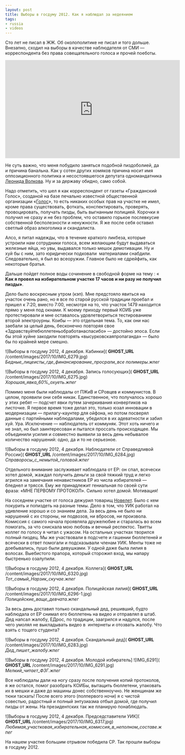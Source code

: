 ```yaml
---
layout: post
title: Выборы в госдуму 2012. Как я наблюдал за недеянием
tags:
- russia
- videos
---
```


Сто лет не писал в ЖЖ. Об околополитике не писал и того дольше. Внезапно, сходил на выборы в качестве наблюдателя от СМИ&nbsp;— корреспондента без права совещательного голоса и прочей поеботы.

<iframe width="560" height="315" src="https://www.youtube.com/embed/HK8U3Kcwpc0?rel=0" frameborder="0" allowfullscreen></iframe>

Не суть важно, что меня побудило заняться подобной пиздоболией, да и причина банальна. Как у сотен других хомяков причина носит имя оппозиционного политика и несостоявшегося депутата одномандатника [Леонида Волкова](http://twitter.com/leonwolf). Ну и за державу обидно, само собой.

Надо отметить, что шел я как корреспондент от газеты «Гражданский Голос», созданой на базе печально известной общественной организации «[Голос](http://ru.wikipedia.org/wiki/%D0%93%D0%BE%D0%BB%D0%BE%D1%81_(%D0%B0%D1%81%D1%81%D0%BE%D1%86%D0%B8%D0%B0%D1%86%D0%B8%D1%8F))», то есть никаких особых прав на участке не имел, кроме права существовать, фоткать, конспектировать, проверять, провоцировать, получать пизды, быть выгнанным полицией. Корочки я получил не сразу и не без проблем, что оставило горькое послевкусие собственной бесполезности и ненужности. Я же после себя оставил светлый образ алкоголика и скандалиста.

Алсо, я питал надежды, что в течение краткого ликбеза, которые устроили нам сотрудники голоса, всем желающим будут выдаваться железные яйца, но увы, выдавался только мешок демотивации. Ну и хуй бы с ним, зато юридически подковали &nbsp;материалами снабдили. Следовательно, я был во всеоружии. Главное было не сдрейфить, как некоторые братья.

Дальше пойдет полное воды сочинение в свободной форме на тему : « **Как я провел на избирательном участке 17 часов и ни разу не получил пизды»**.

Дело было воскресным утром (кэп). Мне предстояло явиться на участок очень рано, но я все по старой русской традиции проебал и пришел к 7:20, вместо 7:00, несмотря на то, что участок 1479 находится прямо у меня под окнами. К моему приходу первый КОИБ уже протестировали и мне оставалось удовлетвориться тестированием второй электроурны. Коибы — это отдельная тема. То, как они нас заебали за целый день, бесконечно повторяя свое «Здравствуйтебюллетеньобработанаспасибо» — достойно эпоса. Если бы этой хуйне закодили повторять «высурковскаяпропаганда» — было бы по крайней мере смешно.

![Выборы в госдуму 2012, 4 декабря. Кабинки]( __GHOST_URL__ /content/images/2017/10/IMG_6279.jpg)  
_Бедные\_лицеисты\_где\_финансирование\_просрали\_все полимеры.жпег_

![Выборы в госдуму 2012, 4 декабря. Запись голосующих]( __GHOST_URL__ /content/images/2017/10/IMG_6275.jpg)  
_Хорошая\_явка\_60%\_охуеть.жпег_

Помимо меня были наблюдалы от ПЖиВ и СРовцев и коммунистов. В целом, проявили они себя никак. Единственное, что получалось хорошо у этих ребят — подсчет явки путем зачеркивания конвертиков на листочке. Я первое время тоже делал это, только юзал инновации в модернизации — прилагу-каунтер для ойфона, но потом посверял данные с партийными наблюдалами, убедился в их адеватности и забил хуй. Ура. Исключение — наблюдатель от коммуняк. Этот хоть ничего и не знал, но был заинтересован и пытался проссать происходящее. Мы объединили усилия и совместно выявили за весь день небывалое количество нарушений: одно, да и то не серьезное.

![Выборы в госдуму 2012, 4 декабря. Наблюдатели от Справедливой России]( __GHOST_URL__ /content/images/2017/10/IMG_6284.jpg)  
_Справоросы\_с\_немытой\_головой.жпег_

Отдельного внимание заслуживает наблюдала от ЕР: он спал, всячески хотел домой, жаждал получить деньги за свой тяжкий труд и легко агрился на замечания ненавистников ЕР из числа избирателей — бледнел и трясся. Ему же принадлежит гениальная по своей сути фраза: «МНЕ ПЕРВОМУ ПРОТОКОЛ». Сильно хотел домой. Мотивация!

На соседнем участке от голоса дежурил товарищ [Новелет](http://twitter.com/nowelet). Было с кем покурить и попиздеть на разные темы. Дело в том, что УИК работал на удивление хорошо и со знанием дела. За весь день не было ни нарушений с их стороны, ни подвозов, ни вбросов, ни произвола. Комиссия с самого начала проявляла дружелюбие и старалась во всем помогать, за что снискала мою любовь и вечный респектос. Твитты коллег по голосу я читал с ужасом. На остальных участках творился полный пиздец. Мы же участвовали в подсчете и гашении бюллетеней и всячески в ответ помогали и подсказывали членам УИК. Менты тоже не доебывались, пушо были девушками. У одной даже была лилия в волосах. Выебистого прапора, который сторожил вход, мы напару быстренько озалупили.

![Выборы в госдуму 2012, 4 декабря. Коллега]( __GHOST_URL__ /content/images/2017/10/IMG_6320.jpg)  
_Тот\_самый\_Нарзик\_скучае.жпег_

![Выборы в госдуму 2012, 4 декабря. Полицейская лилия]( __GHOST_URL__ /content/images/2017/10/IMG_6296-1.jpg)  
_Полицейские\_ваще\_девчата.жпег_

За весь день доставил только скандальный дед, решивший, будто наблюдала от ЕР снимал его бюллетень на видео и отправлял в штаб. Дед напсал жалобу, ЕДрос, по традиции, заагрился и надулся, после чего умолял не выкладывать видео в &nbsp;интернеты и отозвать жалобу. Что взять с тощего студента?

![Выборы в госдуму 2012, 4 декабря. Скандальный дед]( __GHOST_URL__ /content/images/2017/10/IMG_6283.jpg)  
_Дед\_пишет\_жалобу.жпег_

![Выборы в госдуму 2012, 4 декабря. Молодой избиратель] ![IMG_6291]( __GHOST_URL__ /content/images/2017/10/IMG_6291.jpg)  
_Мелкий\_читает\_ФЗГ.жпег_

Все наблюдалы дали на ногу сразу после получения копий протоколов, я же остался, помог разобрать КОИБы, вытащить бюллетени, упаковать их в мешки и даже до машины донес собственноучно. Не женщинам же тюки таскать! После всего этого (полпервого ночи) я с чистой совестью, радостный и полный энтузиазма отбыл домой, где получил пизды от жены. На президентских так же планирую понаблюдать.

![Выборы в госдуму 2012, 4 декабря. Председставители УИК]( __GHOST_URL__ /content/images/2017/10/IMG_6317.jpg)  
_Любимая\_участковая\_избирательная\_комиссия\_в\_неполном\_составе.жпег_

На нашем участке большим отрывом победила СР. Так прошли выборы в госдуму 2012.

<!--kg-card-end: markdown-->